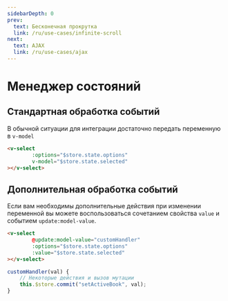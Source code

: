 ```yaml
---
sidebarDepth: 0
prev:
  text: Бесконечная прокрутка
  link: /ru/use-cases/infinite-scroll
next:
  text: AJAX
  link: /ru/use-cases/ajax
---
```


# Менеджер состояний

## Стандартная обработка событий

В обычной ситуации для интеграции достаточно передать переменную в `v-model`
```html
<v-select
        :options="$store.state.options"
        v-model="$store.state.selected"
></v-select>
```

<CodePen url="rNPbvQE" height="350"/>

## Дополнительная обработка событий

Если вам необходимы дополнительные действия при изменении переменной вы можете воспользоваться сочетанием свойства
`value` и событием `update:model-value`.

```html
<v-select
        @update:model-value="customHandler"
        :options="$store.state.options"
        :value="$store.state.selected"
></v-select>
```
```js
customHandler(val) {
    // Некоторые действия и вызов мутации
    this.$store.commit("setActiveBook", val);
}
```
<CodePen url="QWYPVMm" height="350"/>


